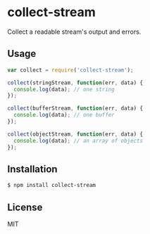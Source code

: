 
# collect-stream

Collect a readable stream's output and errors.

## Usage

```js
var collect = require('collect-stream');

collect(stringStream, function(err, data) {
  console.log(data); // one string
});

collect(bufferStream, function(err, data) {
  console.log(data); // one buffer
});

collect(objectStream, function(err, data) {
  console.log(data); // an array of objects
});
```

## Installation

```bash
$ npm install collect-stream
```

## License

  MIT